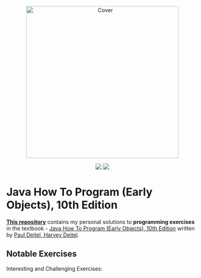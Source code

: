 <p align="center">
  <a href="https://www.pearson.com/us/higher-education/product/Deitel-Java-How-To-Program-Early-Objects-10th-Edition/9780133807806.html">
    <img src="https://www.pearsonhighered.com/assets/bigcovers/0/1/3/3/0133807800.jpg" height="400" title="Cover" alt="Cover">
  </a>
</p>
<p align="center">
<img src="https://img.shields.io/badge/In%20Progress-Chapter4-yellow.svg" />
  <img src="https://img.shields.io/badge/Made%20With-Java 8-red.svg" />
</p>



# Java How To Program (Early Objects), 10th Edition

**[This repository](https://github.com/Alex-Golub/Java-How-to-Program-10Edition-Early-Objects-Solutions)** 
contains my personal solutions to **programming exercises** in the textbook - 
[Java How To Program (Early Objects), 10th Edition](https://www.pearson.com/us/higher-education/product/Deitel-Java-How-To-Program-Early-Objects-10th-Edition/9780133807806.html) 
written by [Paul Deitel, Harvey Deitel](https://media.pearsoncmg.com/bc/abp/cs-resources/products/series.html#series,series=Deitel).


## Notable Exercises
Interesting and Challenging Exercises:

   